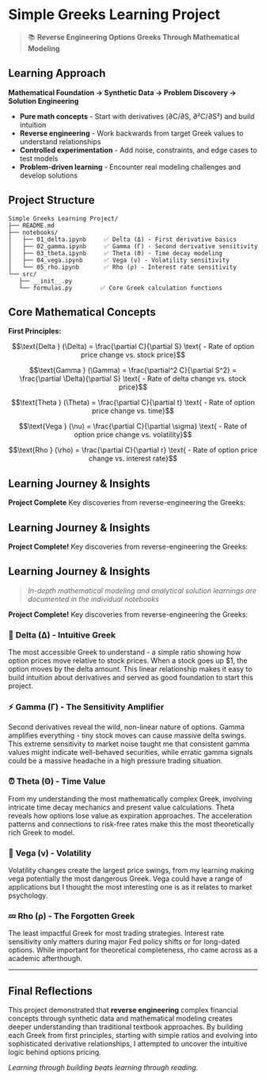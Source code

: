 # Simple Greeks Learning Project

> 📚 **Reverse Engineering Options Greeks Through Mathematical Modeling**

## Learning Approach

**Mathematical Foundation → Synthetic Data → Problem Discovery → Solution Engineering**

- **Pure math concepts** - Start with derivatives (∂C/∂S, ∂²C/∂S²) and build intuition
- **Reverse engineering** - Work backwards from target Greek values to understand relationships  
- **Controlled experimentation** - Add noise, constraints, and edge cases to test models
- **Problem-driven learning** - Encounter real modeling challenges and develop solutions

## Project Structure

```
Simple Greeks Learning Project/
├── README.md
├── notebooks/
│   ├── 01_delta.ipynb     ✅ Delta (Δ) - First derivative basics
│   ├── 02_gamma.ipynb     ✅ Gamma (Γ) - Second derivative sensitivity  
│   ├── 03_theta.ipynb     ✅ Theta (Θ) - Time decay modeling
│   ├── 04_vega.ipynb      ✅ Vega (ν) - Volatility sensitivity
│   └── 05_rho.ipynb       ✅ Rho (ρ) - Interest rate sensitivity
└── src/
   ├── __init__.py
   └── formulas.py        ✅ Core Greek calculation functions
```

## Core Mathematical Concepts

**First Principles:**

$$\text{Delta } (\Delta) = \frac{\partial C}{\partial S} \text{ - Rate of option price change vs. stock price}$$

$$\text{Gamma } (\Gamma) = \frac{\partial^2 C}{\partial S^2} = \frac{\partial \Delta}{\partial S} \text{ - Rate of delta change vs. stock price}$$

$$\text{Theta } (\Theta) = \frac{\partial C}{\partial t} \text{ - Rate of option price change vs. time}$$

$$\text{Vega } (\nu) = \frac{\partial C}{\partial \sigma} \text{ - Rate of option price change vs. volatility}$$

$$\text{Rho } (\rho) = \frac{\partial C}{\partial r} \text{ - Rate of option price change vs. interest rate}$$

## Learning Journey & Insights

**Project Complete** Key discoveries from reverse-engineering the Greeks:

## Learning Journey & Insights

**Project Complete!** Key discoveries from reverse-engineering the Greeks:

## Learning Journey & Insights

> *In-depth mathematical modeling and analytical solution learnings are documented in the individual notebooks*

**Project Complete!** Key discoveries from reverse-engineering the Greeks:

### 🎯 **Delta (Δ) - Intuitive Greek**
The most accessible Greek to understand - a simple ratio showing how option prices move relative to stock prices. When a stock goes up $1, the option moves by the delta amount. This linear relationship makes it easy to build intuition about derivatives and served as good foundation to start this project.

### ⚡ **Gamma (Γ) - The Sensitivity Amplifier** 
Second derivatives reveal the wild, non-linear nature of options. Gamma amplifies everything - tiny stock moves can cause massive delta swings. This extreme sensitivity to market noise taught me that consistent gamma values might indicate well-behaved securities, while erratic gamma signals could be a massive headache in a high pressure trading situation.

### ⏰ **Theta (Θ) - Time Value**
From my understanding the most mathematically complex Greek, involving intricate time decay mechanics and present value calculations. Theta reveals how options lose value as expiration approaches. The acceleration patterns and connections to risk-free rates make this the most theoretically rich Greek to model.

### 🌊 **Vega (ν) - Volatility**
Volatility changes create the largest price swings, from my learning making vega potentially the most dangerous Greek. Vega could have a range of applications but I thought the most interesting one is as it relates to market psychology.

### 💤 **Rho (ρ) - The Forgotten Greek**
The least impactful Greek for most trading strategies. Interest rate sensitivity only matters during major Fed policy shifts or for long-dated options. While important for theoretical completeness, rho came across as a academic afterthough.

---

## Final Reflections

This project demonstrated that **reverse engineering** complex financial concepts through synthetic data and mathematical modeling creates deeper understanding than traditional textbook approaches. By building each Greek from first principles, starting with simple ratios and evolving into sophisticated derivative relationships, I attempted to uncover the intuitive logic behind options pricing.

*Learning through building beats learning through reading.*
